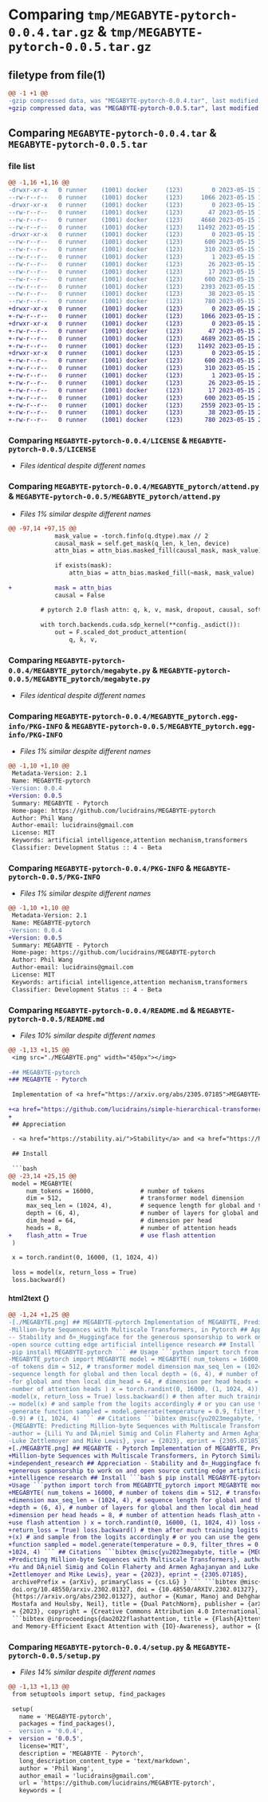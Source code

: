 # Comparing `tmp/MEGABYTE-pytorch-0.0.4.tar.gz` & `tmp/MEGABYTE-pytorch-0.0.5.tar.gz`

## filetype from file(1)

```diff
@@ -1 +1 @@
-gzip compressed data, was "MEGABYTE-pytorch-0.0.4.tar", last modified: Mon May 15 14:08:57 2023, max compression
+gzip compressed data, was "MEGABYTE-pytorch-0.0.5.tar", last modified: Mon May 15 20:42:47 2023, max compression
```

## Comparing `MEGABYTE-pytorch-0.0.4.tar` & `MEGABYTE-pytorch-0.0.5.tar`

### file list

```diff
@@ -1,16 +1,16 @@
-drwxr-xr-x   0 runner    (1001) docker     (123)        0 2023-05-15 14:08:57.929398 MEGABYTE-pytorch-0.0.4/
--rw-r--r--   0 runner    (1001) docker     (123)     1066 2023-05-15 14:08:46.000000 MEGABYTE-pytorch-0.0.4/LICENSE
-drwxr-xr-x   0 runner    (1001) docker     (123)        0 2023-05-15 14:08:57.929398 MEGABYTE-pytorch-0.0.4/MEGABYTE_pytorch/
--rw-r--r--   0 runner    (1001) docker     (123)       47 2023-05-15 14:08:46.000000 MEGABYTE-pytorch-0.0.4/MEGABYTE_pytorch/__init__.py
--rw-r--r--   0 runner    (1001) docker     (123)     4660 2023-05-15 14:08:46.000000 MEGABYTE-pytorch-0.0.4/MEGABYTE_pytorch/attend.py
--rw-r--r--   0 runner    (1001) docker     (123)    11492 2023-05-15 14:08:46.000000 MEGABYTE-pytorch-0.0.4/MEGABYTE_pytorch/megabyte.py
-drwxr-xr-x   0 runner    (1001) docker     (123)        0 2023-05-15 14:08:57.929398 MEGABYTE-pytorch-0.0.4/MEGABYTE_pytorch.egg-info/
--rw-r--r--   0 runner    (1001) docker     (123)      600 2023-05-15 14:08:57.000000 MEGABYTE-pytorch-0.0.4/MEGABYTE_pytorch.egg-info/PKG-INFO
--rw-r--r--   0 runner    (1001) docker     (123)      310 2023-05-15 14:08:57.000000 MEGABYTE-pytorch-0.0.4/MEGABYTE_pytorch.egg-info/SOURCES.txt
--rw-r--r--   0 runner    (1001) docker     (123)        1 2023-05-15 14:08:57.000000 MEGABYTE-pytorch-0.0.4/MEGABYTE_pytorch.egg-info/dependency_links.txt
--rw-r--r--   0 runner    (1001) docker     (123)       26 2023-05-15 14:08:57.000000 MEGABYTE-pytorch-0.0.4/MEGABYTE_pytorch.egg-info/requires.txt
--rw-r--r--   0 runner    (1001) docker     (123)       17 2023-05-15 14:08:57.000000 MEGABYTE-pytorch-0.0.4/MEGABYTE_pytorch.egg-info/top_level.txt
--rw-r--r--   0 runner    (1001) docker     (123)      600 2023-05-15 14:08:57.929398 MEGABYTE-pytorch-0.0.4/PKG-INFO
--rw-r--r--   0 runner    (1001) docker     (123)     2393 2023-05-15 14:08:46.000000 MEGABYTE-pytorch-0.0.4/README.md
--rw-r--r--   0 runner    (1001) docker     (123)       38 2023-05-15 14:08:57.929398 MEGABYTE-pytorch-0.0.4/setup.cfg
--rw-r--r--   0 runner    (1001) docker     (123)      780 2023-05-15 14:08:46.000000 MEGABYTE-pytorch-0.0.4/setup.py
+drwxr-xr-x   0 runner    (1001) docker     (123)        0 2023-05-15 20:42:47.826158 MEGABYTE-pytorch-0.0.5/
+-rw-r--r--   0 runner    (1001) docker     (123)     1066 2023-05-15 20:42:36.000000 MEGABYTE-pytorch-0.0.5/LICENSE
+drwxr-xr-x   0 runner    (1001) docker     (123)        0 2023-05-15 20:42:47.826158 MEGABYTE-pytorch-0.0.5/MEGABYTE_pytorch/
+-rw-r--r--   0 runner    (1001) docker     (123)       47 2023-05-15 20:42:36.000000 MEGABYTE-pytorch-0.0.5/MEGABYTE_pytorch/__init__.py
+-rw-r--r--   0 runner    (1001) docker     (123)     4689 2023-05-15 20:42:36.000000 MEGABYTE-pytorch-0.0.5/MEGABYTE_pytorch/attend.py
+-rw-r--r--   0 runner    (1001) docker     (123)    11492 2023-05-15 20:42:36.000000 MEGABYTE-pytorch-0.0.5/MEGABYTE_pytorch/megabyte.py
+drwxr-xr-x   0 runner    (1001) docker     (123)        0 2023-05-15 20:42:47.826158 MEGABYTE-pytorch-0.0.5/MEGABYTE_pytorch.egg-info/
+-rw-r--r--   0 runner    (1001) docker     (123)      600 2023-05-15 20:42:47.000000 MEGABYTE-pytorch-0.0.5/MEGABYTE_pytorch.egg-info/PKG-INFO
+-rw-r--r--   0 runner    (1001) docker     (123)      310 2023-05-15 20:42:47.000000 MEGABYTE-pytorch-0.0.5/MEGABYTE_pytorch.egg-info/SOURCES.txt
+-rw-r--r--   0 runner    (1001) docker     (123)        1 2023-05-15 20:42:47.000000 MEGABYTE-pytorch-0.0.5/MEGABYTE_pytorch.egg-info/dependency_links.txt
+-rw-r--r--   0 runner    (1001) docker     (123)       26 2023-05-15 20:42:47.000000 MEGABYTE-pytorch-0.0.5/MEGABYTE_pytorch.egg-info/requires.txt
+-rw-r--r--   0 runner    (1001) docker     (123)       17 2023-05-15 20:42:47.000000 MEGABYTE-pytorch-0.0.5/MEGABYTE_pytorch.egg-info/top_level.txt
+-rw-r--r--   0 runner    (1001) docker     (123)      600 2023-05-15 20:42:47.826158 MEGABYTE-pytorch-0.0.5/PKG-INFO
+-rw-r--r--   0 runner    (1001) docker     (123)     2559 2023-05-15 20:42:36.000000 MEGABYTE-pytorch-0.0.5/README.md
+-rw-r--r--   0 runner    (1001) docker     (123)       38 2023-05-15 20:42:47.826158 MEGABYTE-pytorch-0.0.5/setup.cfg
+-rw-r--r--   0 runner    (1001) docker     (123)      780 2023-05-15 20:42:36.000000 MEGABYTE-pytorch-0.0.5/setup.py
```

### Comparing `MEGABYTE-pytorch-0.0.4/LICENSE` & `MEGABYTE-pytorch-0.0.5/LICENSE`

 * *Files identical despite different names*

### Comparing `MEGABYTE-pytorch-0.0.4/MEGABYTE_pytorch/attend.py` & `MEGABYTE-pytorch-0.0.5/MEGABYTE_pytorch/attend.py`

 * *Files 1% similar despite different names*

```diff
@@ -97,14 +97,15 @@
             mask_value = -torch.finfo(q.dtype).max // 2
             causal_mask = self.get_mask(q_len, k_len, device)
             attn_bias = attn_bias.masked_fill(causal_mask, mask_value)
 
             if exists(mask):
                 attn_bias = attn_bias.masked_fill(~mask, mask_value)
 
+            mask = attn_bias
             causal = False
 
         # pytorch 2.0 flash attn: q, k, v, mask, dropout, causal, softmax_scale
 
         with torch.backends.cuda.sdp_kernel(**config._asdict()):
             out = F.scaled_dot_product_attention(
                 q, k, v,
```

### Comparing `MEGABYTE-pytorch-0.0.4/MEGABYTE_pytorch/megabyte.py` & `MEGABYTE-pytorch-0.0.5/MEGABYTE_pytorch/megabyte.py`

 * *Files identical despite different names*

### Comparing `MEGABYTE-pytorch-0.0.4/MEGABYTE_pytorch.egg-info/PKG-INFO` & `MEGABYTE-pytorch-0.0.5/MEGABYTE_pytorch.egg-info/PKG-INFO`

 * *Files 1% similar despite different names*

```diff
@@ -1,10 +1,10 @@
 Metadata-Version: 2.1
 Name: MEGABYTE-pytorch
-Version: 0.0.4
+Version: 0.0.5
 Summary: MEGABYTE - Pytorch
 Home-page: https://github.com/lucidrains/MEGABYTE-pytorch
 Author: Phil Wang
 Author-email: lucidrains@gmail.com
 License: MIT
 Keywords: artificial intelligence,attention mechanism,transformers
 Classifier: Development Status :: 4 - Beta
```

### Comparing `MEGABYTE-pytorch-0.0.4/PKG-INFO` & `MEGABYTE-pytorch-0.0.5/PKG-INFO`

 * *Files 1% similar despite different names*

```diff
@@ -1,10 +1,10 @@
 Metadata-Version: 2.1
 Name: MEGABYTE-pytorch
-Version: 0.0.4
+Version: 0.0.5
 Summary: MEGABYTE - Pytorch
 Home-page: https://github.com/lucidrains/MEGABYTE-pytorch
 Author: Phil Wang
 Author-email: lucidrains@gmail.com
 License: MIT
 Keywords: artificial intelligence,attention mechanism,transformers
 Classifier: Development Status :: 4 - Beta
```

### Comparing `MEGABYTE-pytorch-0.0.4/README.md` & `MEGABYTE-pytorch-0.0.5/README.md`

 * *Files 10% similar despite different names*

```diff
@@ -1,13 +1,15 @@
 <img src="./MEGABYTE.png" width="450px"></img>
 
-## MEGABYTE-pytorch
+## MEGABYTE - Pytorch
 
 Implementation of <a href="https://arxiv.org/abs/2305.07185">MEGABYTE</a>, Predicting Million-byte Sequences with Multiscale Transformers, in Pytorch
 
+<a href="https://github.com/lucidrains/simple-hierarchical-transformer">Similar independent research</a>
+
 ## Appreciation
 
 - <a href="https://stability.ai/">Stability</a> and <a href="https://huggingface.co/">🤗 Huggingface</a> for the generous sponsorship to work on and open source cutting edge artificial intelligence research
 
 ## Install
 
 ```bash
@@ -23,14 +25,15 @@
 model = MEGABYTE(
     num_tokens = 16000,             # number of tokens
     dim = 512,                      # transformer model dimension
     max_seq_len = (1024, 4),        # sequence length for global and then local
     depth = (6, 4),                 # number of layers for global and then local
     dim_head = 64,                  # dimension per head
     heads = 8,                      # number of attention heads
+    flash_attn = True               # use flash attention
 )
 
 x = torch.randint(0, 16000, (1, 1024, 4))
 
 loss = model(x, return_loss = True)
 loss.backward()
```

#### html2text {}

```diff
@@ -1,24 +1,25 @@
-[./MEGABYTE.png] ## MEGABYTE-pytorch Implementation of MEGABYTE, Predicting
-Million-byte Sequences with Multiscale Transformers, in Pytorch ## Appreciation
-- Stability and ð¤_Huggingface for the generous sponsorship to work on and
-open source cutting edge artificial intelligence research ## Install ```bash $
-pip install MEGABYTE-pytorch ``` ## Usage ```python import torch from
-MEGABYTE_pytorch import MEGABYTE model = MEGABYTE( num_tokens = 16000, # number
-of tokens dim = 512, # transformer model dimension max_seq_len = (1024, 4), #
-sequence length for global and then local depth = (6, 4), # number of layers
-for global and then local dim_head = 64, # dimension per head heads = 8, #
-number of attention heads ) x = torch.randint(0, 16000, (1, 1024, 4)) loss =
-model(x, return_loss = True) loss.backward() # then after much training logits
-= model(x) # and sample from the logits accordingly # or you can use the
-generate function sampled = model.generate(temperature = 0.9, filter_thres =
-0.9) # (1, 1024, 4) ``` ## Citations ```bibtex @misc{yu2023megabyte, title =
-{MEGABYTE: Predicting Million-byte Sequences with Multiscale Transformers},
-author = {Lili Yu and DÃ¡niel Simig and Colin Flaherty and Armen Aghajanyan and
-Luke Zettlemoyer and Mike Lewis}, year = {2023}, eprint = {2305.07185},
+[./MEGABYTE.png] ## MEGABYTE - Pytorch Implementation of MEGABYTE, Predicting
+Million-byte Sequences with Multiscale Transformers, in Pytorch Similar
+independent_research ## Appreciation - Stability and ð¤_Huggingface for the
+generous sponsorship to work on and open source cutting edge artificial
+intelligence research ## Install ```bash $ pip install MEGABYTE-pytorch ``` ##
+Usage ```python import torch from MEGABYTE_pytorch import MEGABYTE model =
+MEGABYTE( num_tokens = 16000, # number of tokens dim = 512, # transformer model
+dimension max_seq_len = (1024, 4), # sequence length for global and then local
+depth = (6, 4), # number of layers for global and then local dim_head = 64, #
+dimension per head heads = 8, # number of attention heads flash_attn = True #
+use flash attention ) x = torch.randint(0, 16000, (1, 1024, 4)) loss = model(x,
+return_loss = True) loss.backward() # then after much training logits = model
+(x) # and sample from the logits accordingly # or you can use the generate
+function sampled = model.generate(temperature = 0.9, filter_thres = 0.9) # (1,
+1024, 4) ``` ## Citations ```bibtex @misc{yu2023megabyte, title = {MEGABYTE:
+Predicting Million-byte Sequences with Multiscale Transformers}, author = {Lili
+Yu and DÃ¡niel Simig and Colin Flaherty and Armen Aghajanyan and Luke
+Zettlemoyer and Mike Lewis}, year = {2023}, eprint = {2305.07185},
 archivePrefix = {arXiv}, primaryClass = {cs.LG} } ``` ```bibtex @misc{https://
 doi.org/10.48550/arxiv.2302.01327, doi = {10.48550/ARXIV.2302.01327}, url =
 {https://arxiv.org/abs/2302.01327}, author = {Kumar, Manoj and Dehghani,
 Mostafa and Houlsby, Neil}, title = {Dual PatchNorm}, publisher = {arXiv}, year
 = {2023}, copyright = {Creative Commons Attribution 4.0 International} } ```
 ```bibtex @inproceedings{dao2022flashattention, title = {Flash{A}ttention: Fast
 and Memory-Efficient Exact Attention with {IO}-Awareness}, author = {Dao, Tri
```

### Comparing `MEGABYTE-pytorch-0.0.4/setup.py` & `MEGABYTE-pytorch-0.0.5/setup.py`

 * *Files 14% similar despite different names*

```diff
@@ -1,13 +1,13 @@
 from setuptools import setup, find_packages
 
 setup(
   name = 'MEGABYTE-pytorch',
   packages = find_packages(),
-  version = '0.0.4',
+  version = '0.0.5',
   license='MIT',
   description = 'MEGABYTE - Pytorch',
   long_description_content_type = 'text/markdown',
   author = 'Phil Wang',
   author_email = 'lucidrains@gmail.com',
   url = 'https://github.com/lucidrains/MEGABYTE-pytorch',
   keywords = [
```

